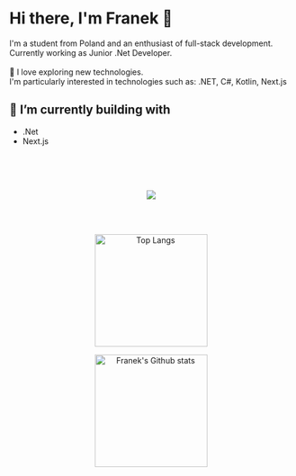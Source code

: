 # Hi there, I'm Franek 👋

I'm a student from Poland and an enthusiast of full-stack development. <br>
Currently working as Junior .Net Developer.<br>
<br>
🔭 I love exploring new technologies.<br>
I'm particularly interested in technologies such as: .NET, C#, Kotlin, Next.js



## 🌱 I’m currently building with 
 - .Net
 - Next.js

 <br>
 <br>
 <br>

<p align="center">
    <img src="https://skillicons.dev/icons?i=dotnet,cs,kotlin,ts,react,next,php,laravel,tailwindcss,postgresql,git,docker&perline=6" />
</p>

<br>
<br>

<p align="center">
  <img height=200 align="center" src="https://github-readme-stats.vercel.app/api/top-langs/?username=franekdev&layout=compact&theme=rose_pine&hide_border=true" alt="Top Langs" />
</p>

<p align="center">
  <img height=200 align="center" src="https://github-readme-stats.vercel.app/api?username=franekdev&show_icons=true&theme=rose_pine&hide_border=true" alt="Franek's Github stats" />
</p>


<!--
**FranekDev/FranekDev** is a ✨ _special_ ✨ repository because its `README.md` (this file) appears on your GitHub profile.

Here are some ideas to get you started:

- 🔭 I’m currently working on ...
- 🌱 I’m currently learning ...
- 👯 I’m looking to collaborate on ...
- 🤔 I’m looking for help with ...
- 💬 Ask me about ...
- 📫 How to reach me: ...
- 😄 Pronouns: ...
- ⚡ Fun fact: ...
-->
